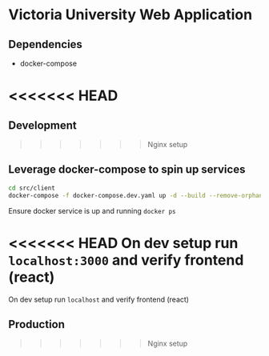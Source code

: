 
# Victoria University Web Application

## Dependencies
- docker-compose

<<<<<<< HEAD
=======
## Development
>>>>>>> Nginx setup
## Leverage docker-compose to spin up services
```bash
cd src/client
docker-compose -f docker-compose.dev.yaml up -d --build --remove-orphans
```
Ensure docker service is up and running
`docker ps`

<<<<<<< HEAD
On dev setup run `localhost:3000` and verify frontend (react)
=======
On dev setup run `localhost` and verify frontend (react)


## Production

>>>>>>> Nginx setup
